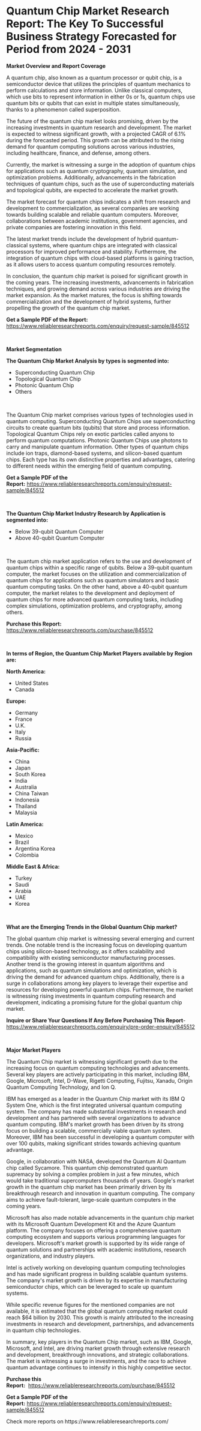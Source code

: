 <p><h1>Quantum Chip Market Research Report: The Key To Successful Business Strategy Forecasted for Period from 2024 - 2031</h1></p><p><strong>Market Overview and Report Coverage</strong></p>
<p><p>A quantum chip, also known as a quantum processor or qubit chip, is a semiconductor device that utilizes the principles of quantum mechanics to perform calculations and store information. Unlike classical computers, which use bits to represent information in either 0s or 1s, quantum chips use quantum bits or qubits that can exist in multiple states simultaneously, thanks to a phenomenon called superposition.</p><p>The future of the quantum chip market looks promising, driven by the increasing investments in quantum research and development. The market is expected to witness significant growth, with a projected CAGR of 6.1% during the forecasted period. This growth can be attributed to the rising demand for quantum computing solutions across various industries, including healthcare, finance, and defense, among others.</p><p>Currently, the market is witnessing a surge in the adoption of quantum chips for applications such as quantum cryptography, quantum simulation, and optimization problems. Additionally, advancements in the fabrication techniques of quantum chips, such as the use of superconducting materials and topological qubits, are expected to accelerate the market growth.</p><p>The market forecast for quantum chips indicates a shift from research and development to commercialization, as several companies are working towards building scalable and reliable quantum computers. Moreover, collaborations between academic institutions, government agencies, and private companies are fostering innovation in this field.</p><p>The latest market trends include the development of hybrid quantum-classical systems, where quantum chips are integrated with classical processors for improved performance and stability. Furthermore, the integration of quantum chips with cloud-based platforms is gaining traction, as it allows users to access quantum computing resources remotely.</p><p>In conclusion, the quantum chip market is poised for significant growth in the coming years. The increasing investments, advancements in fabrication techniques, and growing demand across various industries are driving the market expansion. As the market matures, the focus is shifting towards commercialization and the development of hybrid systems, further propelling the growth of the quantum chip market.</p></p>
<p><strong>Get a Sample PDF of the Report:</strong> <a href="https://www.reliableresearchreports.com/enquiry/request-sample/845512">https://www.reliableresearchreports.com/enquiry/request-sample/845512</a></p>
<p>&nbsp;</p>
<p><strong>Market Segmentation</strong></p>
<p><strong>The Quantum Chip Market Analysis by types is segmented into:</strong></p>
<p><ul><li>Superconducting Quantum Chip</li><li>Topological Quantum Chip</li><li>Photonic Quantum Chip</li><li>Others</li></ul></p>
<p>&nbsp;</p>
<p><p>The Quantum Chip market comprises various types of technologies used in quantum computing. Superconducting Quantum Chips use superconducting circuits to create quantum bits (qubits) that store and process information. Topological Quantum Chips rely on exotic particles called anyons to perform quantum computations. Photonic Quantum Chips use photons to carry and manipulate quantum information. Other types of quantum chips include ion traps, diamond-based systems, and silicon-based quantum chips. Each type has its own distinctive properties and advantages, catering to different needs within the emerging field of quantum computing.</p></p>
<p><strong>Get a Sample PDF of the Report:</strong>&nbsp;<a href="https://www.reliableresearchreports.com/enquiry/request-sample/845512">https://www.reliableresearchreports.com/enquiry/request-sample/845512</a></p>
<p>&nbsp;</p>
<p><strong>The Quantum Chip Market Industry Research by Application is segmented into:</strong></p>
<p><ul><li>Below 39-qubit Quantum Computer</li><li>Above 40-qubit Quantum Computer</li></ul></p>
<p>&nbsp;</p>
<p><p>The quantum chip market application refers to the use and development of quantum chips within a specific range of qubits. Below a 39-qubit quantum computer, the market focuses on the utilization and commercialization of quantum chips for applications such as quantum simulators and basic quantum computing tasks. On the other hand, above a 40-qubit quantum computer, the market relates to the development and deployment of quantum chips for more advanced quantum computing tasks, including complex simulations, optimization problems, and cryptography, among others.</p></p>
<p><strong>Purchase this Report:</strong>&nbsp; <a href="https://www.reliableresearchreports.com/purchase/845512">https://www.reliableresearchreports.com/purchase/845512</a></p>
<p>&nbsp;</p>
<p><strong>In terms of Region, the Quantum Chip Market Players available by Region are:</strong></p>
<p>
    <p> <strong> North America: </strong>
        <ul>
            <li>United States</li>
            <li>Canada</li>
        </ul>
        </p> 
    <p> <strong> Europe: </strong>
        <ul>
            <li>Germany</li>
            <li>France</li>
            <li>U.K.</li>
            <li>Italy</li>
            <li>Russia</li>
        </ul>
        </p> 
    <p> <strong> Asia-Pacific: </strong>
        <ul>
            <li>China</li>
            <li>Japan</li>
            <li>South Korea</li>
            <li>India</li>
            <li>Australia</li>
            <li>China Taiwan</li>
            <li>Indonesia</li>
            <li>Thailand</li>
            <li>Malaysia</li>
        </ul>
        </p> 
    <p> <strong> Latin America: </strong>
        <ul>
            <li>Mexico</li>
            <li>Brazil</li>
            <li>Argentina Korea</li>
            <li>Colombia</li>
        </ul>
        </p> 
    <p> <strong> Middle East & Africa: </strong>
        <ul>
            <li>Turkey</li>
            <li>Saudi</li>
            <li>Arabia</li>
            <li>UAE</li>
            <li>Korea</li>
        </ul>
    </p>
    </p>
<p>&nbsp;</p>
<p><strong>What are the Emerging Trends in the Global Quantum Chip market?</strong></p>
<p><p>The global quantum chip market is witnessing several emerging and current trends. One notable trend is the increasing focus on developing quantum chips using silicon-based technology, as it offers scalability and compatibility with existing semiconductor manufacturing processes. Another trend is the growing interest in quantum algorithms and applications, such as quantum simulations and optimization, which is driving the demand for advanced quantum chips. Additionally, there is a surge in collaborations among key players to leverage their expertise and resources for developing powerful quantum chips. Furthermore, the market is witnessing rising investments in quantum computing research and development, indicating a promising future for the global quantum chip market.</p></p>
<p><strong>Inquire or Share Your Questions If Any Before Purchasing This Report</strong>- <a href="https://www.reliableresearchreports.com/enquiry/pre-order-enquiry/845512">https://www.reliableresearchreports.com/enquiry/pre-order-enquiry/845512</a></p>
<p>&nbsp;</p>
<p><strong>Major Market Players</strong></p>
<p><p>The Quantum Chip market is witnessing significant growth due to the increasing focus on quantum computing technologies and advancements. Several key players are actively participating in this market, including IBM, Google, Microsoft, Intel, D-Wave, Rigetti Computing, Fujitsu, Xanadu, Origin Quantum Computing Technology, and Ion Q.</p><p>IBM has emerged as a leader in the Quantum Chip market with its IBM Q System One, which is the first integrated universal quantum computing system. The company has made substantial investments in research and development and has partnered with several organizations to advance quantum computing. IBM's market growth has been driven by its strong focus on building a scalable, commercially viable quantum system. Moreover, IBM has been successful in developing a quantum computer with over 100 qubits, making significant strides towards achieving quantum advantage.</p><p>Google, in collaboration with NASA, developed the Quantum AI Quantum chip called Sycamore. This quantum chip demonstrated quantum supremacy by solving a complex problem in just a few minutes, which would take traditional supercomputers thousands of years. Google's market growth in the quantum chip market has been primarily driven by its breakthrough research and innovation in quantum computing. The company aims to achieve fault-tolerant, large-scale quantum computers in the coming years.</p><p>Microsoft has also made notable advancements in the quantum chip market with its Microsoft Quantum Development Kit and the Azure Quantum platform. The company focuses on offering a comprehensive quantum computing ecosystem and supports various programming languages for developers. Microsoft's market growth is supported by its wide range of quantum solutions and partnerships with academic institutions, research organizations, and industry players.</p><p>Intel is actively working on developing quantum computing technologies and has made significant progress in building scalable quantum systems. The company's market growth is driven by its expertise in manufacturing semiconductor chips, which can be leveraged to scale up quantum systems.</p><p>While specific revenue figures for the mentioned companies are not available, it is estimated that the global quantum computing market could reach $64 billion by 2030. This growth is mainly attributed to the increasing investments in research and development, partnerships, and advancements in quantum chip technologies.</p><p>In summary, key players in the Quantum Chip market, such as IBM, Google, Microsoft, and Intel, are driving market growth through extensive research and development, breakthrough innovations, and strategic collaborations. The market is witnessing a surge in investments, and the race to achieve quantum advantage continues to intensify in this highly competitive sector.</p></p>
<p><strong>Purchase this Report:</strong>&nbsp;&nbsp;<a href="https://www.reliableresearchreports.com/purchase/845512">https://www.reliableresearchreports.com/purchase/845512</a></p>
<p></p>
<p><strong>Get a Sample PDF of the Report:</strong>&nbsp;<a href="https://www.reliableresearchreports.com/enquiry/request-sample/845512">https://www.reliableresearchreports.com/enquiry/request-sample/845512</a></p>
<p>Check more reports on https://www.reliableresearchreports.com/</p>